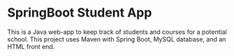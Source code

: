 # SpringBoot Student App
This is a Java web-app to keep track of students and courses for a potential school. 
This project uses Maven with Spring Boot, MySQL database, and an HTML front end. 

